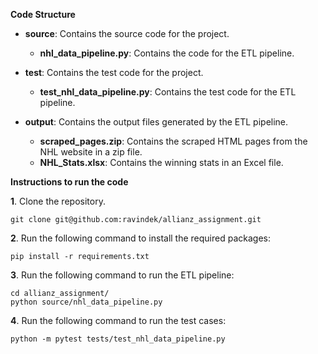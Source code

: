 **Code Structure**

- **source**: Contains the source code for the project.
  - **nhl_data_pipeline.py**: Contains the code for the ETL pipeline.

- **test**: Contains the test code for the project.
  - **test_nhl_data_pipeline.py**: Contains the test code for the ETL pipeline.

- **output**: Contains the output files generated by the ETL pipeline.
  - **scraped_pages.zip**: Contains the scraped HTML pages from the NHL website in a zip file.
  - **NHL_Stats.xlsx**: Contains the winning stats in an Excel file.

**Instructions to run the code**

**1**. Clone the repository.
```
git clone git@github.com:ravindek/allianz_assignment.git
```
**2**. Run the following command to install the required packages:
```
pip install -r requirements.txt
```
**3**. Run the following command to run the ETL pipeline:
```
cd allianz_assignment/
python source/nhl_data_pipeline.py
```
**4**. Run the following command to run the test cases:
```
python -m pytest tests/test_nhl_data_pipeline.py
```
